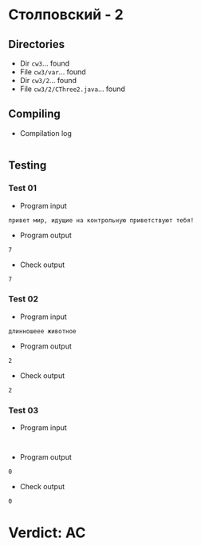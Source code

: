 # Столповский - 2
## Directories
- Dir `cw3`... found
- File `cw3/var`... found
- Dir `cw3/2`... found
- File `cw3/2/CThree2.java`... found
## Compiling
- Compilation log
```

```
## Testing
### Test 01
- Program input
```
привет мир, идущие на контрольную приветствуют тебя!

```
- Program output
```
7

```
- Check output
```
7

```
### Test 02
- Program input
```
длинношеее животное

```
- Program output
```
2

```
- Check output
```
2

```
### Test 03
- Program input
```


```
- Program output
```
0

```
- Check output
```
0

```
# Verdict: AC
